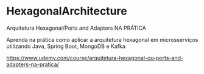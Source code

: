 # HexagonalArchitecture
Arquitetura Hexagonal/Ports and Adapters NA PRÁTICA

Aprenda na prática como aplicar a arquitetura hexagonal em microsserviços utilizando Java, Spring Boot, MongoDB e Kafka

https://www.udemy.com/course/arquitetura-hexagonal-ou-ports-and-adapters-na-pratica/
